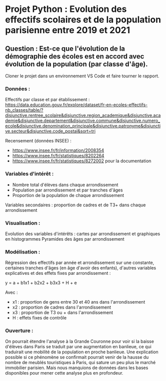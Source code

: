 # Projet Python : Evolution des effectifs scolaires et de la population parisienne entre 2019 et 2021
## Question : Est-ce que l'évolution de la démographie des écoles est en accord avec évolution de la population (par classe d'âge).

Cloner le projet dans un environnement VS Code et faire tourner le rapport. 

### Données :

Effectifs par classe et par établissement : https://data.education.gouv.fr/explore/dataset/fr-en-ecoles-effectifs-nb_classes/table/?disjunctive.rentree_scolaire&disjunctive.region_academique&disjunctive.academie&disjunctive.departement&disjunctive.commune&disjunctive.numero_ecole&disjunctive.denomination_principale&disjunctive.patronyme&disjunctive.secteur&disjunctive.code_postal&sort=tri

Recensement (données INSEE) : 
- https://www.insee.fr/fr/information/2008354
- https://www.insee.fr/fr/statistiques/8202264
- https://www.insee.fr/fr/statistiques/8272002 pour la documentation

### Variables d'intérêt :

- Nombre total d'élèves dans chaque arrondissement
- Population par arrondissement et par tranches d'âges
- Proportion de la population de chaque arrondissement

Variables secondaires : proportion de cadres et de T3+ dans chaque arrondissement 

### Visualisation : 

Evolution des variables d'intérêts : cartes par arrondissement et graphiques en histogrammes
Pyramides des âges par arrondissement

### Modélisation : 

Régression des effectifs par année et arrondissement sur une constante, certaines tranches d'âges (en âge d'avoir des enfants), d'autres variables explicatives et des effets fixes par arrondissement : 

y = a + b1x1 + b2x2 + b3x3 + H + e

Avec : 
- x1 : proportion de gens entre 30 et 40 ans dans l'arrondissement 
- x2 : proportion de cadres dans l'arrondissement 
- x3 : proportion de T3 ou + dans l'arrondissement
- H : effets fixes de contrôle

### Ouverture : 

On pourrait étendre l'analyse à la Grande Couronne pour voir si la baisse d'élèves dans Paris se traduit par une augmentation en banlieue, ce qui traduirait une mobilité de la population en proche banlieue. Une explication possible si ce phénomène se confirmait pourrait venir de la hausse du nombre de meublés touristiques à Paris, qui sature un peu plus le marché immobilier parisien. Mais nous manquions de données dans les bases disponibles pour mener cette analyse plus en profondeur. 

